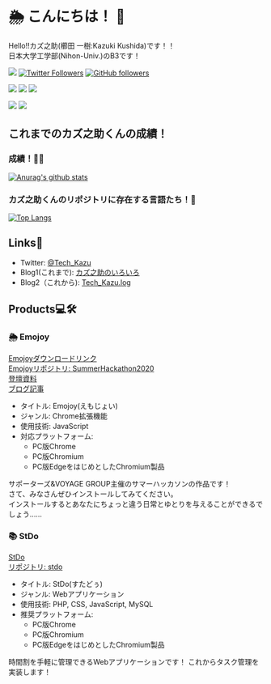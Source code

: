 # 🌦 こんにちは！ 👋
Hello!!カズ之助(櫛田 一樹:Kazuki Kushida)です！！  
日本大学工学部(Nihon-Univ.)のB3です！

![](https://img.shields.io/badge/kazuki19992-PHP%20%7C%20C%20%7C%20HTML%20%7C%20Java%20%7C%20Javascript%20%7C%20CSS-brightgreen)
[![Twitter Followers](https://img.shields.io/twitter/follow/Tech_Kazu?color=blue&label=Twitter%20Followers&logoColor=blue&style=flat-square)](https://twitter.com/Tech_Kazu)
[![GitHub followers](https://img.shields.io/github/followers/kazuki19992?color=inactive&label=Github%20Followers)](https://github.com/kazuki19992)

[![](https://img.shields.io/badge/Highschool-passed-brightgreen)](https://ja.wikipedia.org/wiki/%E7%A6%8F%E5%B3%B6%E7%9C%8C%E7%AB%8B%E5%B9%B3%E5%B7%A5%E6%A5%AD%E9%AB%98%E7%AD%89%E5%AD%A6%E6%A0%A1)
[![](https://img.shields.io/badge/University%20-75%25-green)](https://www.nihon-u.ac.jp/)
![](https://img.shields.io/badge/%20Job%20hunting-running-brightgreen)

![](https://img.shields.io/badge/money-ippai%20--%20HOSHIIII!!!!!-critical)
![](https://img.shields.io/badge/Beer%F0%9F%8D%BA-LOVE!!!!-orange)
## これまでのカズ之助くんの成績！
### 成績！💯💮
[![Anurag's github stats](https://github-readme-stats.vercel.app/api?username=kazuki19992&count_private=true&show_icons=true&bg_color=30,e96443,904e95&title_color=fff&text_color=fff&include_all_commits=true)](https://github.com/anuraghazra/github-readme-stats)
### カズ之助くんのリポジトリに存在する言語たち！💬
[![Top Langs](https://github-readme-stats.vercel.app/api/top-langs/?username=kazuki19992&hide=css)](https://github.com/anuraghazra/github-readme-stats)

## Links🔗
- Twitter: [@Tech_Kazu](https://twitter.com/Tech_Kazu)
- Blog1(これまで): [カズ之助のいろいろ](https://kazuki19992.hateblo.jp)
- Blog2（これから): [Tech_Kazu.log](https://kazuki19992.page)

## Products💻🛠

### 🌦 Emojoy
[Emojoyダウンロードリンク](https://github.com/kazuki19992/SummerHackathon2020/releases/tag/0.01)  
[Emojoyリポジトリ: SummerHackathon2020](https://github.com/kazuki19992/SummerHackathon2020)  
[登壇資料](https://docs.google.com/presentation/d/1yfOMk3lGJ-1GZocnc_HPFeq3Psq0jcTTWf7G3H7uNPY/edit?usp=sharing)   
[ブログ記事](https://kazuki19992.page/003_summerhackathon2020/)
- タイトル: Emojoy(えもじょい)
- ジャンル: Chrome拡張機能
- 使用技術: JavaScript
- 対応プラットフォーム: 
  - PC版Chrome
  - PC版Chromium
  - PC版EdgeをはじめとしたChromium製品
  
サポーターズ&VOYAGE GROUP主催のサマーハッカソンの作品です！  
さて、みなさんぜひインストールしてみてください。  
インストールするとあなたにちょっと違う日常とゆとりを与えることができるでしょう……

### 📚 StDo
[StDo](http://stdo-app.net/)  
[リポジトリ: stdo](https://github.com/kazuki19992/stdo)  
- タイトル: StDo(すたどぅ)
- ジャンル: Webアプリケーション
- 使用技術: PHP, CSS, JavaScript, MySQL
- 推奨プラットフォーム: 
  - PC版Chrome
  - PC版Chromium
  - PC版EdgeをはじめとしたChromium製品
  
時間割を手軽に管理できるWebアプリケーションです！
これからタスク管理を実装します！

<!--
**kazuki19992/kazuki19992** is a ✨ _special_ ✨ repository because its `README.md` (this file) appears on your GitHub profile.

Here are some ideas to get you started:

- 🔭 I’m currently working on ...
- 🌱 I’m currently learning ...
- 👯 I’m looking to collaborate on ...
- 🤔 I’m looking for help with ...
- 💬 Ask me about ...
- 📫 How to reach me: ...
- 😄 Pronouns: ...
- ⚡ Fun fact: ...
-->

